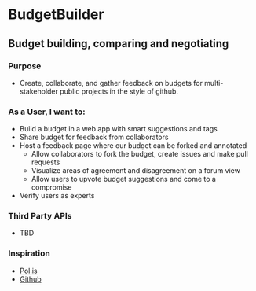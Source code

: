 # BudgetBuilder
## Budget building, comparing and negotiating

### Purpose
- Create, collaborate, and gather feedback on budgets for multi-stakeholder public projects in the style of github.


### As a User, I want to:
- Build a budget in a web app with smart suggestions and tags
- Share budget for feedback from collaborators
- Host a feedback page where our budget can be forked and annotated
	- Allow collaborators to fork the budget, create issues and make pull requests
	- Visualize areas of agreement and disagreement on a forum view
	- Allow users to upvote budget suggestions and come to a compromise
- Verify users as experts
  
  
### Third Party APIs
- TBD


### Inspiration
- [Pol.is](https://pol.is/)
- [Github](https://github.com/)
